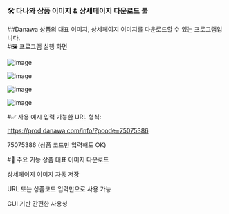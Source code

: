 ### 🛠 다나와 상품 이미지 & 상세페이지 다운로드 툴
##Danawa 상품의 대표 이미지, 상세페이지 이미지를 다운로드할 수 있는 프로그램입니다. <br>
#🖼 프로그램 실행 화면

![Image](https://github.com/user-attachments/assets/a6029776-48e6-47c8-9c20-32aadfde9b6e)

![Image](https://github.com/user-attachments/assets/f6d7f553-61f1-4823-9884-ff1c1bde1c11)

![Image](https://github.com/user-attachments/assets/a897df97-418d-4c58-8277-10490251e72a)

![Image](https://github.com/user-attachments/assets/81c7bef0-3418-47d2-8936-61a642781dfe)


#✅ 사용 예시
입력 가능한 URL 형식:

https://prod.danawa.com/info/?pcode=75075386

75075386 (상품 코드만 입력해도 OK)


#📌 주요 기능
상품 대표 이미지 다운로드

상세페이지 이미지 자동 저장

URL 또는 상품코드 입력만으로 사용 가능

GUI 기반 간편한 사용성

